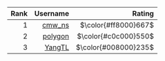| Rank | Username | Rating |
| -: | -: | -: |
| $1$ | [cmw_ns](http://8.136.99.126/user/11) | $\color{#ff8000}667$ |
| $2$ | [polygon](http://8.136.99.126/user/18) | $\color{#c0c000}550$ |
| $3$ | [YangTL](http://8.136.99.126/user/30) | $\color{#008000}235$ |
